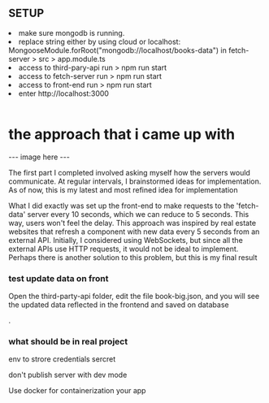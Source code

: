 <h2> SETUP </h2>
<table>
  <li>
    make sure mongodb is running.
  </li>
  <li>
    replace string either by using cloud or localhost: MongooseModule.forRoot("mongodb://localhost/books-data") in fetch-server > src > app.module.ts
  </li>
  <li>
    access to third-pary-api run > npm run start
  </li>
  <li>
    access to fetch-server run > npm run start
  </li>
  <li>
    access to front-end run > npm run start
  </li>
  <li>
    enter http://localhost:3000
  </li>
</table>



<h1> the approach that i came up with </h1>

--- image here ---


<p>The first part I completed involved asking myself how the servers would communicate. At regular intervals, I brainstormed ideas for implementation. As of now, this is my latest and most refined idea for implementation</p>

<p>What I did exactly was set up the front-end to make requests to the 'fetch-data' server every 10 seconds, which we can reduce to 5 seconds. This way, users won't feel the delay. This approach was inspired by real estate websites that refresh a component with new data every 5 seconds from an external API. Initially, I considered using WebSockets, but since all the external APIs use HTTP requests, it would not be ideal to implement. Perhaps there is another solution to this problem, but this is my final result</p>

<h3>test update data on front </h3>
<p>Open the third-party-api folder, edit the file book-big.json, and you will see the updated data reflected in the frontend and saved on database</p>.

<h3>what should  be in real project</h3>
<p> env to strore credentials sercret </p>
<p> don't publish server with dev  mode </p>
<p> Use docker for containerization your app</p>







